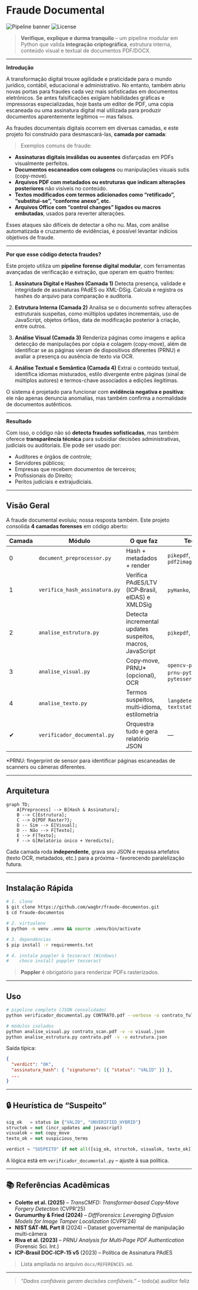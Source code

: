 # Fraude Documental

![Pipeline banner](https://img.shields.io/badge/Python-3.10%2B-blue?style=for-the-badge) ![License](https://img.shields.io/badge/License-MIT-green?style=for-the-badge)

> **Verifique, explique e durma tranquilo** – um pipeline modular em Python que
> valida **integração criptográfica**, estrutura interna, conteúdo visual e
> textual de documentos PDF/DOCX.

---
__Introdução__

A transformação digital trouxe agilidade e praticidade para o mundo jurídico, contábil, educacional e administrativo. No entanto, também abriu novas portas para fraudes cada vez mais sofisticadas em documentos eletrônicos. Se antes falsificações exigiam habilidades gráficas e impressoras especializadas, hoje basta um editor de PDF, uma cópia escaneada ou uma assinatura digital mal utilizada para produzir documentos aparentemente legítimos — mas falsos.

As fraudes documentais digitais ocorrem em diversas camadas, e este projeto foi construído para desmascará-las, **camada por camada**:

> Exemplos comuns de fraude:

* **Assinaturas digitais inválidas ou ausentes** disfarçadas em PDFs visualmente perfeitos.
* **Documentos escaneados com colagens** ou manipulações visuais sutis (copy-move).
* **Arquivos PDF com metadados ou estruturas que indicam alterações posteriores** não visíveis no conteúdo.
* **Textos modificados com termos adicionados como “retificado”, “substitui-se”, “conforme anexo”, etc.**
* **Arquivos Office com “control changes” ligados ou macros embutadas**, usados para reverter alterações.

Esses ataques são difíceis de detectar a olho nu. Mas, com análise automatizada e cruzamento de evidências, é possível levantar indícios objetivos de fraude.

---

__Por que esse código detecta fraudes?__

Este projeto utiliza um **pipeline forense digital modular**, com ferramentas avançadas de verificação e extração, que operam em quatro frentes:

1. **Assinatura Digital e Hashes (Camada 1)**
   Detecta presença, validade e integridade de assinaturas PAdES ou XML-DSig. Calcula e registra os hashes do arquivo para comparação e auditoria.

2. **Estrutura Interna (Camada 2)**
   Analisa se o documento sofreu alterações estruturais suspeitas, como múltiplos updates incrementais, uso de JavaScript, objetos órfãos, data de modificação posterior à criação, entre outros.

3. **Análise Visual (Camada 3)**
   Renderiza páginas como imagens e aplica detecção de manipulações por cópia e colagem (copy-move), além de identificar se as páginas vieram de dispositivos diferentes (PRNU) e avaliar a presença ou ausência de texto via OCR.

4. **Análise Textual e Semântica (Camada 4)**
   Extrai o conteúdo textual, identifica idiomas misturados, estilo divergente entre páginas (sinal de múltiplos autores) e termos-chave associados a edições ilegítimas.

O sistema é projetado para funcionar com **evidência negativa e positiva**: ele não apenas denuncia anomalias, mas também confirma a normalidade de documentos autênticos.

---

__Resultado__

Com isso, o código não só **detecta fraudes sofisticadas**, mas também oferece **transparência técnica** para subsidiar decisões administrativas, judiciais ou auditoriais. Ele pode ser usado por:

* Auditores e órgãos de controle;
* Servidores públicos;
* Empresas que recebem documentos de terceiros;
* Profissionais do Direito;
* Peritos judiciais e extrajudiciais.

---

## Visão Geral

A fraude documental evoluiu; nossa resposta também. Este projeto consolida **4
camadas forenses** em código aberto:

| Camada | Módulo                        | O que faz                                                 | Tecnologias                                            |
| ------ | ----------------------------- | --------------------------------------------------------- | ------------------------------------------------------ |
| 0      | `document_preprocessor.py`    | Hash + metadados + render                                 | `pikepdf`, `pdfplumber`, `pdf2image`                   |
| 1      | `verifica_hash_assinatura.py` | Verifica PAdES/LTV (ICP‑Brasil, eIDAS) e XMLDSig          | `pyHanko`, `cryptography`                              |
| 2      | `analise_estrutura.py`        | Detecta incremental updates suspeitos, macros, JavaScript | `pikepdf`, `lxml`                                      |
| 3      | `analise_visual.py`           | Copy‑move, PRNU\* (opcional), OCR                         | `opencv‑python‑headless`, `prnu-python`, `pytesseract` |
| 4      | `analise_texto.py`            | Termos suspeitos, multi‑idioma, estilometria              | `langdetect`, `nltk`, `textstat`                       |
| ✔      | `verificador_documental.py`   | Orquestra tudo e gera relatório JSON                      | —                                                      |

\*PRNU: fingerprint de sensor para identificar páginas escaneadas de scanners
ou câmeras diferentes.

---

## Arquitetura

```mermaid
graph TD;
    A[Preprocess] --> B[Hash & Assinatura];
    B --> C[Estrutura];
    C --> D{PDF Raster?};
    D -- Sim --> E[Visual];
    D -- Não --> F[Texto];
    E --> F[Texto];
    F --> G[Relatório único + Veredicto];
```

Cada camada roda **independente**, grava seu JSON e repassa artefatos (texto
OCR, metadados, etc.) para a próxima – favorecendo paralelização futura.

---

## Instalação Rápida

```bash
# 1. clone
$ git clone https://github.com/wagbr/fraude-documentos.git
$ cd fraude-documentos

# 2. virtualenv
$ python -m venv .venv && source .venv/bin/activate

# 3. dependências
$ pip install -r requirements.txt

# 4. instale poppler & tesseract (Windows)
#    choco install poppler tesseract
```

> **Poppler** é obrigatório para renderizar PDFs rasterizados.

---

## Uso

```bash
# pipeline completo (JSON consolidado)
python verificador_documental.py CONTRATO.pdf --verbose -o contrato_full.json

# módulos isolados
python analise_visual.py contrato_scan.pdf -v -o visual.json
python analise_estrutura.py contrato.pdf -v -o estrutura.json
```

Saída típica:

```json
{
  "verdict": "OK",
  "assinatura_hash": { "signatures": [{ "status": "VALID" }] },
  ...
}
```

---

## 🔒 Heurística de “Suspeito”

```python
sig_ok   = status in {"VALID", "UNVERIFIED_HYBRID"}
structok = not (incr_updates and javascript)
visualok = not copy_move
texto_ok = not suspicious_terms

verdict = "SUSPEITO" if not all([sig_ok, structok, visualok, texto_ok]) else "OK"
```

A lógica está em `verificador_documental.py` – ajuste à sua política.

---

## 📚 Referências Acadêmicas

* **Colette et al. (2025)** – *TransCMFD: Transformer‑based Copy‑Move Forgery Detection* (CVPR’25)
* **Gurumurthy & Fried (2024)** – *DiffForensics: Leveraging Diffusion Models for Image Tamper Localization* (CVPR’24)
* **NIST SAT‑ML Part II** (2024) – Dataset governamental de manipulação multi‑câmera
* **Riva et al. (2023)** – *PRNU Analysis for Multi‑Page PDF Authentication* (Forensic Sci. Int.)
* **ICP‑Brasil DOC‑ICP‑15 v5** (2023) – Política de Assinatura PAdES

> Lista ampliada no arquivo `docs/REFERENCES.md`.

---

> *“Dados confiáveis geram decisões confiáveis.”* – todo(a) auditor feliz
